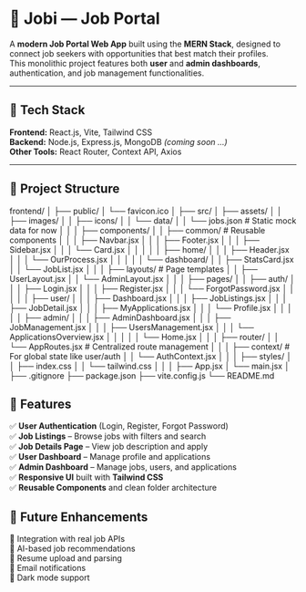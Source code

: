 # 💼 Jobi — Job Portal

A **modern Job Portal Web App** built using the **MERN Stack**, designed to connect job seekers with opportunities that best match their profiles.  
This monolithic project features both **user** and **admin dashboards**, authentication, and job management functionalities.

---

## 🚀 Tech Stack

**Frontend:** React.js, Vite, Tailwind CSS  
**Backend:** Node.js, Express.js, MongoDB *(coming soon ...)*  
**Other Tools:** React Router, Context API, Axios

---

## 📁 Project Structure

frontend/
│
├── public/
│ └── favicon.ico
│
├── src/
│ ├── assets/
│ │ ├── images/
│ │ ├── icons/
│ │ └── data/
│ │ └── jobs.json # Static mock data for now
│ │
│ ├── components/
│ │ ├── common/ # Reusable components
│ │ │ ├── Navbar.jsx
│ │ │ ├── Footer.jsx
│ │ │ ├── Sidebar.jsx
│ │ │ └── Card.jsx
│ │ │
│ │ ├── home/
│ │ │ ├── Header.jsx
│ │ │ └── OurProcess.jsx
│ │ │
│ │ └── dashboard/
│ │ ├── StatsCard.jsx
│ │ └── JobList.jsx
│ │
│ ├── layouts/ # Page templates
│ │ ├── UserLayout.jsx
│ │ └── AdminLayout.jsx
│ │
│ ├── pages/
│ │ ├── auth/
│ │ │ ├── Login.jsx
│ │ │ ├── Register.jsx
│ │ │ └── ForgotPassword.jsx
│ │ │
│ │ ├── user/
│ │ │ ├── Dashboard.jsx
│ │ │ ├── JobListings.jsx
│ │ │ ├── JobDetail.jsx
│ │ │ ├── MyApplications.jsx
│ │ │ └── Profile.jsx
│ │ │
│ │ ├── admin/
│ │ │ ├── AdminDashboard.jsx
│ │ │ ├── JobManagement.jsx
│ │ │ ├── UsersManagement.jsx
│ │ │ └── ApplicationsOverview.jsx
│ │ │
│ │ └── Home.jsx
│ │
│ ├── router/
│ │ └── AppRoutes.jsx # Centralized route management
│ │
│ ├── context/ # For global state like user/auth
│ │ └── AuthContext.jsx
│ │
│ ├── styles/
│ │ ├── index.css
│ │ └── tailwind.css
│ │
│ ├── App.jsx
│ └── main.jsx
│
├── .gitignore
├── package.json
├── vite.config.js
└── README.md

## 🧩 Features

✅ **User Authentication** (Login, Register, Forgot Password)  
✅ **Job Listings** – Browse jobs with filters and search  
✅ **Job Details Page** – View job description and apply  
✅ **User Dashboard** – Manage profile and applications  
✅ **Admin Dashboard** – Manage jobs, users, and applications  
✅ **Responsive UI** built with **Tailwind CSS**  
✅ **Reusable Components** and clean folder architecture  

## 🧠 Future Enhancements

🔹 Integration with real job APIs  
🔹 AI-based job recommendations  
🔹 Resume upload and parsing  
🔹 Email notifications  
🔹 Dark mode support  
